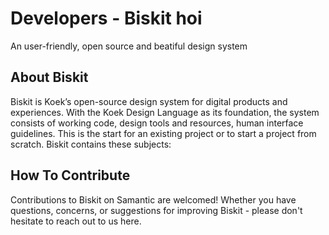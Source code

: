 <br><br>
# Developers - Biskit hoi
An user-friendly, open source and beatiful design system

## About Biskit
Biskit is Koek’s open-source design system for digital products and experiences. With the Koek Design Language as its foundation, the system consists of working code, design tools and resources, human interface guidelines. This is the start for an existing project or to start a project from scratch. Biskit contains these subjects:

## How To Contribute
Contributions to Biskit on Samantic are welcomed! Whether you have questions, concerns, or suggestions for improving Biskit - please don't hesitate to reach out to us here.